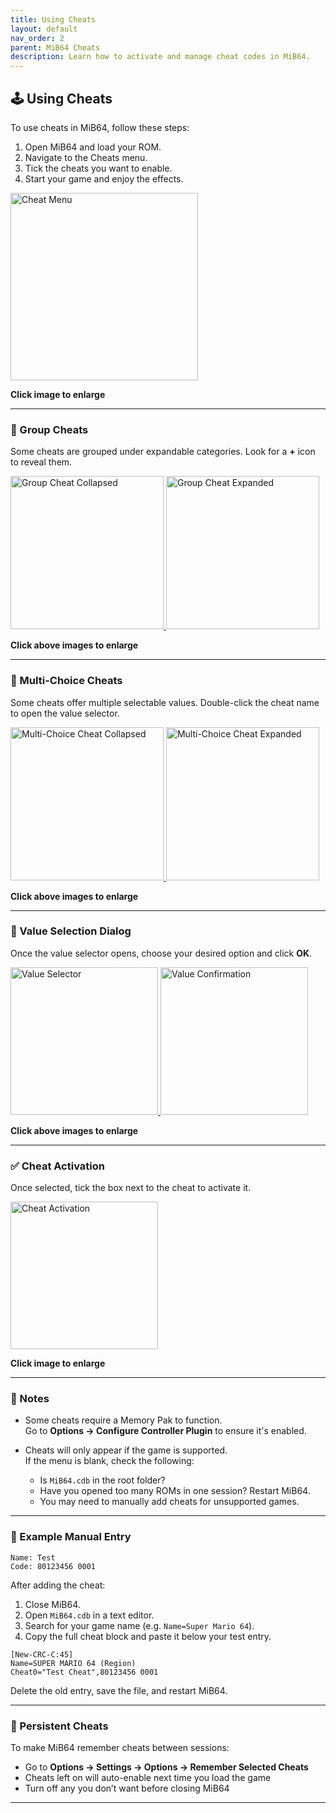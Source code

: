 ```yaml
---
title: Using Cheats
layout: default
nav_order: 2
parent: MiB64 Cheats
description: Learn how to activate and manage cheat codes in MiB64.
---
```


## 🕹️ <a name="using-cheats">Using Cheats</a>

To use cheats in MiB64, follow these steps:

1. Open MiB64 and load your ROM.
2. Navigate to the Cheats menu.
3. Tick the cheats you want to enable.
4. Start your game and enjoy the effects.

<a href="/cheats/assets/images/01/Cheat11.png" target="_blank">
  <img src="/cheats/assets/images/01/Cheat11-300x259.png" alt="Cheat Menu" width="300" />
</a>
<p class="has-text-align-center"><strong>Click image to enlarge</strong></p>
<!-- ClauseEcho: Cheat11 Interactive Image -->

---

### 🧩 Group Cheats

Some cheats are grouped under expandable categories. Look for a **+** icon to reveal them.

<a href="/cheats/assets/images/01/Cheat21.png" target="_blank">
  <img src="/cheats/assets/images/01/Cheat21-245x300.png" alt="Group Cheat Collapsed" width="245" />
</a>

<a href="/cheats/assets/images/01/Cheat31.png" target="_blank">
  <img src="/cheats/assets/images/01/Cheat31-245x300.png" alt="Group Cheat Expanded" width="245" />
</a>

<p class="has-text-align-center"><strong>Click above images to enlarge</strong></p>
<!-- ClauseEcho: Cheat21 & Cheat31 Interactive Images -->

---

### 🧪 Multi-Choice Cheats

Some cheats offer multiple selectable values. Double-click the cheat name to open the value selector.

<a href="/cheats/assets/images/01/Cheat41.png" target="_blank">
  <img src="/cheats/assets/images/01/Cheat41-245x300.png" alt="Multi-Choice Cheat Collapsed" width="245" />
</a>

<a href="/cheats/assets/images/01/Cheat51.png" target="_blank">
  <img src="/cheats/assets/images/01/Cheat51-245x300.png" alt="Multi-Choice Cheat Expanded" width="245" />
</a>

<p class="has-text-align-center"><strong>Click above images to enlarge</strong></p>
<!-- ClauseEcho: Cheat41 & Cheat51 Interactive Images -->

---

### 🧪 Value Selection Dialog

Once the value selector opens, choose your desired option and click **OK**.

<a href="/cheats/assets/images/01/Cheat61.png" target="_blank">
  <img src="/cheats/assets/images/01/Cheat61-236x300.png" alt="Value Selector" width="236" />
</a>

<a href="/cheats/assets/images/01/Cheat71.png" target="_blank">
  <img src="/cheats/assets/images/01/Cheat71-236x300.png" alt="Value Confirmation" width="236" />
</a>

<p class="has-text-align-center"><strong>Click above images to enlarge</strong></p>
<!-- ClauseEcho: Cheat61 & Cheat71 Interactive Images -->

---

### ✅ Cheat Activation

Once selected, tick the box next to the cheat to activate it.

<a href="/cheats/assets/images/01/Cheat81.png" target="_blank">
  <img src="/cheats/assets/images/01/Cheat81-236x300.png" alt="Cheat Activation" width="236" />
</a>

<p class="has-text-align-center"><strong>Click image to enlarge</strong></p>
<!-- ClauseEcho: Cheat81 Interactive Image -->

---

### 🧠 Notes

- Some cheats require a Memory Pak to function.  
  Go to **Options → Configure Controller Plugin** to ensure it's enabled.

- Cheats will only appear if the game is supported.  
  If the menu is blank, check the following:
  - Is `MiB64.cdb` in the root folder?
  - Have you opened too many ROMs in one session? Restart MiB64.
  - You may need to manually add cheats for unsupported games.

---

### 🧪 Example Manual Entry

```text
Name: Test
Code: 80123456 0001
```

After adding the cheat:

1. Close MiB64.
2. Open `MiB64.cdb` in a text editor.
3. Search for your game name (e.g. `Name=Super Mario 64`).
4. Copy the full cheat block and paste it below your test entry.

```text
[New-CRC-C:45]
Name=SUPER MARIO 64 (Region)
Cheat0="Test Cheat",80123456 0001
```

Delete the old entry, save the file, and restart MiB64.

---

### 🧷 Persistent Cheats

To make MiB64 remember cheats between sessions:

- Go to **Options → Settings → Options → Remember Selected Cheats**
- Cheats left on will auto-enable next time you load the game
- Turn off any you don’t want before closing MiB64

---

<!-- ClauseLock: Using Cheats Section Echoed -->
